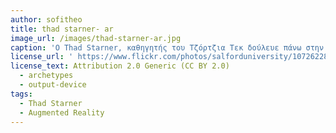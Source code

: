```yaml
---
author: sofitheo
title: thad starner- ar
image_url: /images/thad-starner-ar.jpg
caption: 'O Thad Starner, καθηγητής του Τζόρτζια Τεκ δούλευε πάνω στην επαυξημένη πραγματικότητα. Φορούσε ένα μικρό λέιζερ που έφτιαχνε μια μικρή οθόνη υπολογιστή πάνω στον αμφιβλητροειδή του χιτώνα. Με το άλλο μάτι έβλεπε τον κανονικό, φυσικό κόσμο. Ήλεγχε τον υπολογιστή του με ένα χειριστήριο που χρειαζόταν μόνο το ένα χέρι του. Η συσκευή αυτή είχε επίσης ασύρματη πρόσβαση στο ίντερνετ.'
license_url: ' https://www.flickr.com/photos/salforduniversity/10726228895/'
license_text: Attribution 2.0 Generic (CC BY 2.0)
  - archetypes
  - output-device
tags:
  - Thad Starner
  - Augmented Reality
---
```

